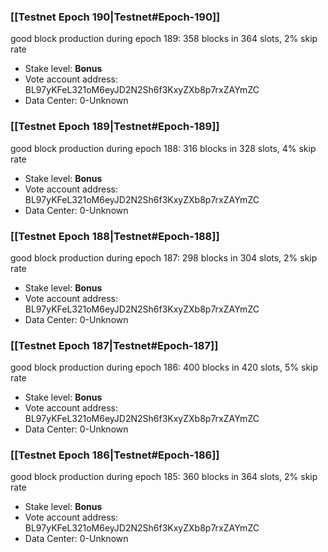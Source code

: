 ### [[Testnet Epoch 190|Testnet#Epoch-190]]
good block production during epoch 189: 358 blocks in 364 slots, 2% skip rate
* Stake level: **Bonus** 
* Vote account address: BL97yKFeL321oM6eyJD2N2Sh6f3KxyZXb8p7rxZAYmZC
* Data Center: 0-Unknown
### [[Testnet Epoch 189|Testnet#Epoch-189]]
good block production during epoch 188: 316 blocks in 328 slots, 4% skip rate
* Stake level: **Bonus** 
* Vote account address: BL97yKFeL321oM6eyJD2N2Sh6f3KxyZXb8p7rxZAYmZC
* Data Center: 0-Unknown
### [[Testnet Epoch 188|Testnet#Epoch-188]]
good block production during epoch 187: 298 blocks in 304 slots, 2% skip rate
* Stake level: **Bonus** 
* Vote account address: BL97yKFeL321oM6eyJD2N2Sh6f3KxyZXb8p7rxZAYmZC
* Data Center: 0-Unknown
### [[Testnet Epoch 187|Testnet#Epoch-187]]
good block production during epoch 186: 400 blocks in 420 slots, 5% skip rate
* Stake level: **Bonus** 
* Vote account address: BL97yKFeL321oM6eyJD2N2Sh6f3KxyZXb8p7rxZAYmZC
* Data Center: 0-Unknown
### [[Testnet Epoch 186|Testnet#Epoch-186]]
good block production during epoch 185: 360 blocks in 364 slots, 2% skip rate
* Stake level: **Bonus** 
* Vote account address: BL97yKFeL321oM6eyJD2N2Sh6f3KxyZXb8p7rxZAYmZC
* Data Center: 0-Unknown